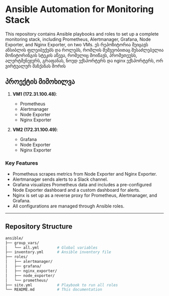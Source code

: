 # Ansible Automation for Monitoring Stack

This repository contains Ansible playbooks and roles to set up a complete monitoring stack, including Prometheus, Alertmanager, Grafana, Node Exporter, and Nginx Exporter, on two VMs.
ეს რეპოზიტორია შეიცავს ანსიბლის ფლეიბუქებს და როლებს, რომლის მეშვეობითაც შესაძლებელია მონიტორინგის სტეკის აწევა, რომელიც მოიწავს, პრომეთეუსს, ალერტმენეჯერს, გრაფანას, ნოუდ ექსპორტერს და nginx ექსპორტერს, ორ ვირტუალურ მანქანას შორის

## პროექტის მიმოხილვა

1. **VM1 (172.31.100.48)**:
   - Prometheus
   - Alertmanager
   - Node Exporter
   - Nginx Exporter

2. **VM2 (172.31.100.49)**:
   - Grafana
   - Node Exporter
   - Nginx Exporter

### Key Features
- Prometheus scrapes metrics from Node Exporter and Nginx Exporter.
- Alertmanager sends alerts to a Slack channel.
- Grafana visualizes Prometheus data and includes a pre-configured Node Exporter dashboard and a custom dashboard for alerts.
- Nginx is set up as a reverse proxy for Prometheus, Alertmanager, and Grafana.
- All configurations are managed through Ansible roles.

---

## Repository Structure

```bash
ansible/
├── group_vars/
│   └── all.yml        # Global variables
├── inventory.yml      # Ansible inventory file
├── roles/
│   ├── alertmanager/
│   ├── grafana/
│   ├── nginx_exporter/
│   ├── node_exporter/
│   └── prometheus/
├── site.yml           # Playbook to run all roles
└── README.md          # This documentation

